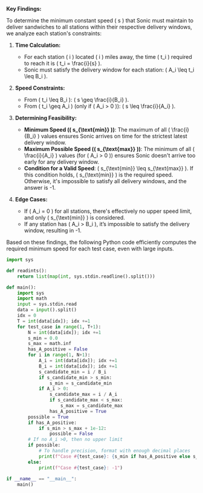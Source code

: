 **Key Findings:**

To determine the minimum constant speed \( s \) that Sonic must maintain to deliver sandwiches to all stations within their respective delivery windows, we analyze each station's constraints:

1. **Time Calculation:**
   - For each station \( i \) located \( i \) miles away, the time \( t_i \) required to reach it is \( t_i = \frac{i}{s} \).
   - Sonic must satisfy the delivery window for each station: \( A_i \leq t_i \leq B_i \).

2. **Speed Constraints:**
   - From \( t_i \leq B_i \): \( s \geq \frac{i}{B_i} \).
   - From \( t_i \geq A_i \) (only if \( A_i > 0 \)): \( s \leq \frac{i}{A_i} \).

3. **Determining Feasibility:**
   - **Minimum Speed (\( s_{\text{min}} \))**: The maximum of all \( \frac{i}{B_i} \) values ensures Sonic arrives on time for the strictest latest delivery window.
   - **Maximum Possible Speed (\( s_{\text{max}} \))**: The minimum of all \( \frac{i}{A_i} \) values (for \( A_i > 0 \)) ensures Sonic doesn't arrive too early for any delivery window.
   - **Condition for a Valid Speed**: \( s_{\text{min}} \leq s_{\text{max}} \). If this condition holds, \( s_{\text{min}} \) is the required speed. Otherwise, it's impossible to satisfy all delivery windows, and the answer is -1.

4. **Edge Cases:**
   - If \( A_i = 0 \) for all stations, there's effectively no upper speed limit, and only \( s_{\text{min}} \) is considered.
   - If any station has \( A_i > B_i \), it’s impossible to satisfy the delivery window, resulting in -1.

Based on these findings, the following Python code efficiently computes the required minimum speed for each test case, even with large inputs.

```python
import sys

def readints():
    return list(map(int, sys.stdin.readline().split()))

def main():
    import sys
    import math
    input = sys.stdin.read
    data = input().split()
    idx = 0
    T = int(data[idx]); idx +=1
    for test_case in range(1, T+1):
        N = int(data[idx]); idx +=1
        s_min = 0.0
        s_max = math.inf
        has_A_positive = False
        for i in range(1, N+1):
            A_i = int(data[idx]); idx +=1
            B_i = int(data[idx]); idx +=1
            s_candidate_min = i / B_i
            if s_candidate_min > s_min:
                s_min = s_candidate_min
            if A_i > 0:
                s_candidate_max = i / A_i
                if s_candidate_max < s_max:
                    s_max = s_candidate_max
                has_A_positive = True
        possible = True
        if has_A_positive:
            if s_min > s_max + 1e-12:
                possible = False
        # If no A_i >0, then no upper limit
        if possible:
            # To handle precision, format with enough decimal places
            print(f"Case #{test_case}: {s_min if has_A_positive else s_min}")
        else:
            print(f"Case #{test_case}: -1")
            
if __name__ == "__main__":
    main()
```